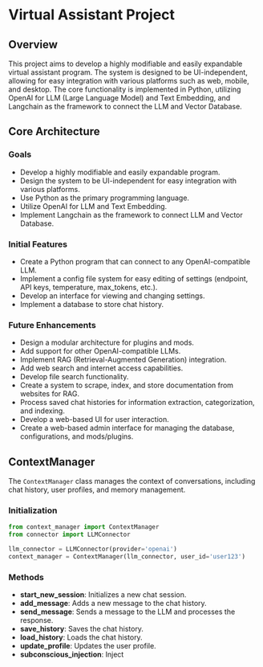 # Virtual Assistant Project

## Overview

This project aims to develop a highly modifiable and easily expandable virtual assistant program. The system is designed to be UI-independent, allowing for easy integration with various platforms such as web, mobile, and desktop. The core functionality is implemented in Python, utilizing OpenAI for LLM (Large Language Model) and Text Embedding, and Langchain as the framework to connect the LLM and Vector Database.

## Core Architecture

### Goals
- Develop a highly modifiable and easily expandable program.
- Design the system to be UI-independent for easy integration with various platforms.
- Use Python as the primary programming language.
- Utilize OpenAI for LLM and Text Embedding.
- Implement Langchain as the framework to connect LLM and Vector Database.

### Initial Features
- Create a Python program that can connect to any OpenAI-compatible LLM.
- Implement a config file system for easy editing of settings (endpoint, API keys, temperature, max_tokens, etc.).
- Develop an interface for viewing and changing settings.
- Implement a database to store chat history.

### Future Enhancements
- Design a modular architecture for plugins and mods.
- Add support for other OpenAI-compatible LLMs.
- Implement RAG (Retrieval-Augmented Generation) integration.
- Add web search and internet access capabilities.
- Develop file search functionality.
- Create a system to scrape, index, and store documentation from websites for RAG.
- Process saved chat histories for information extraction, categorization, and indexing.
- Develop a web-based UI for user interaction.
- Create a web-based admin interface for managing the database, configurations, and mods/plugins.


## ContextManager

The `ContextManager` class manages the context of conversations, including chat history, user profiles, and memory management.

### Initialization

```python
from context_manager import ContextManager
from connector import LLMConnector

llm_connector = LLMConnector(provider='openai')
context_manager = ContextManager(llm_connector, user_id='user123')
```

### Methods

- **start_new_session**: Initializes a new chat session.
- **add_message**: Adds a new message to the chat history.
- **send_message**: Sends a message to the LLM and processes the response.
- **save_history**: Saves the chat history.
- **load_history**: Loads the chat history.
- **update_profile**: Updates the user profile.
- **subconscious_injection**: Inject
